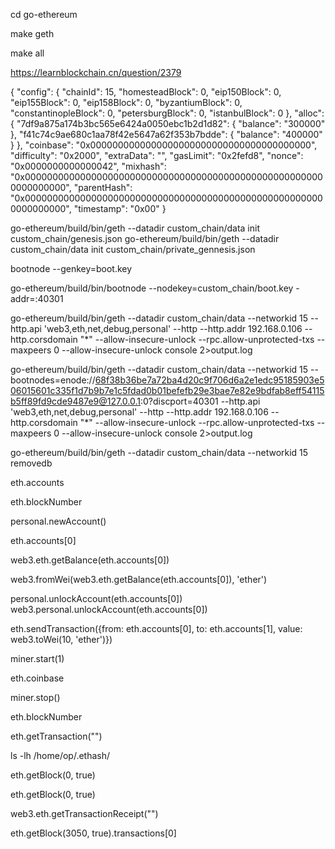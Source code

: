cd go-ethereum

make geth

make all

https://learnblockchain.cn/question/2379

{
"config": {
  "chainId": 15,
  "homesteadBlock": 0,
  "eip150Block": 0,
  "eip155Block": 0,
  "eip158Block": 0,
  "byzantiumBlock": 0,
  "constantinopleBlock": 0,
  "petersburgBlock": 0,
  "istanbulBlock": 0
},
"alloc": {
  "7df9a875a174b3bc565e6424a0050ebc1b2d1d82": { "balance": "300000" },
  "f41c74c9ae680c1aa78f42e5647a62f353b7bdde": { "balance": "400000" }
},
"coinbase": "0x0000000000000000000000000000000000000000",
"difficulty": "0x2000",
"extraData": "",
"gasLimit": "0x2fefd8",
"nonce": "0x0000000000000042",
"mixhash": "0x0000000000000000000000000000000000000000000000000000000000000000",
"parentHash": "0x0000000000000000000000000000000000000000000000000000000000000000",
"timestamp": "0x00"
}



go-ethereum/build/bin/geth  --datadir custom_chain/data init custom_chain/genesis.json
go-ethereum/build/bin/geth  --datadir custom_chain/data init custom_chain/private_gennesis.json

bootnode --genkey=boot.key

go-ethereum/build/bin/bootnode --nodekey=custom_chain/boot.key -addr=:40301

go-ethereum/build/bin/geth --datadir custom_chain/data --networkid 15   --http.api 'web3,eth,net,debug,personal' --http  --http.addr 192.168.0.106  --http.corsdomain "*" --allow-insecure-unlock --rpc.allow-unprotected-txs --maxpeers 0 --allow-insecure-unlock console 2>output.log

go-ethereum/build/bin/geth --datadir custom_chain/data --networkid 15  --bootnodes=enode://68f38b36be7a72ba4d20c9f706d6a2e1edc95185903e506015601c335f1d7b9b7e1c5fdad0b01befefb29e3bae7e82e9bdfab8eff54115b5ff89fd9cde9487e9@127.0.0.1:0?discport=40301     --http.api 'web3,eth,net,debug,personal' --http  --http.addr 192.168.0.106  --http.corsdomain "*" --allow-insecure-unlock --rpc.allow-unprotected-txs --maxpeers 0 --allow-insecure-unlock console 2>output.log


go-ethereum/build/bin/geth --datadir custom_chain/data --networkid 15 removedb


eth.accounts

eth.blockNumber

personal.newAccount()

eth.accounts[0]

web3.eth.getBalance(eth.accounts[0])

web3.fromWei(web3.eth.getBalance(eth.accounts[0]), 'ether')


personal.unlockAccount(eth.accounts[0])
web3.personal.unlockAccount(eth.accounts[0])


eth.sendTransaction({from: eth.accounts[0], to: eth.accounts[1], value: web3.toWei(10, 'ether')})

miner.start(1)

eth.coinbase

miner.stop()

eth.blockNumber

eth.getTransaction("")

ls -lh  /home/op/.ethash/



eth.getBlock(0, true)

eth.getBlock(0, true)

web3.eth.getTransactionReceipt("")


eth.getBlock(3050, true).transactions[0]




